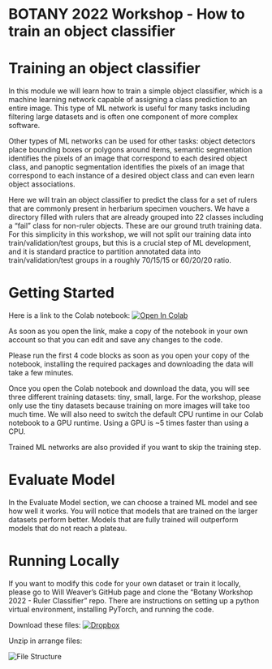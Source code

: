 # BOTANY 2022 Workshop - How to train an object classifier
# Training an object classifier
In this module we will learn how to train a simple object classifier, which is a machine learning network capable of assigning a class prediction to an entire image. This type of ML network is useful for many tasks including filtering large datasets and is often one component of more complex software.

Other types of ML networks can be used for other tasks: object detectors place bounding boxes or polygons around items, semantic segmentation identifies the pixels of an image that correspond to each desired object class, and panoptic segmentation identifies the pixels of an image that correspond to each instance of a desired object class and can even learn object associations.

Here we will train an object classifier to predict the class for a set of rulers that are commonly present in herbarium specimen vouchers. We have a directory filled with rulers that are already grouped into 22 classes including a “fail” class for non-ruler objects. These are our ground truth training data. For this simplicity in this workshop, we will not split our training data into train/validation/test groups, but this is a crucial step of ML development, and it is standard practice to partition annotated data into train/validation/test groups in a roughly 70/15/15 or 60/20/20 ratio.

# Getting Started
Here is a link to the Colab notebook: [![Open In Colab](https://colab.research.google.com/assets/colab-badge.svg)](https://colab.research.google.com/drive/1koHbxPoTn_lGU-Y9upCa_BOI3JuD3Wrj?usp=sharing)

As soon as you open the link, make a copy of the notebook in your own account so that you can edit and save any changes to the code.

Please run the first 4 code blocks as soon as you open your copy of the notebook, installing the required packages and downloading the data will take a few minutes.

Once you open the Colab notebook and download the data, you will see three different training datasets: tiny, small, large. For the workshop, please only use the tiny datasets because training on more images will take too much time. We will also need to switch the default CPU runtime in our Colab notebook to a GPU runtime. Using a GPU is ~5 times faster than using a CPU.

Trained ML networks are also provided if you want to skip the training step.

# Evaluate Model
In the Evaluate Model section, we can choose a trained ML model and see how well it works. You will notice that models that are trained on the larger datasets perform better. Models that are fully trained will outperform models that do not reach a plateau.

# Running Locally
If you want to modify this code for your own dataset or train it locally, please go to Will Weaver’s GitHub page and clone the “Botany Workshop 2022 - Ruler Classifier” repo. There are instructions on setting up a python virtual environment, installing PyTorch, and running the code.

Download these files:
[![Dropbox](https://i.imgur.com/9mxc2kF.png)](https://www.dropbox.com/s/s4rgapj4x0zimcs/data.zip?dl=0)

Unzip in arrange files:

![File Structure](https://i.imgur.com/maIwPWe.png)
